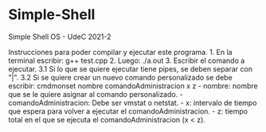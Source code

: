 # Simple-Shell
Simple Shell
OS - UdeC 2021-2

Instrucciones para poder compilar y ejecutar este programa.
    1. En la terminal escribir: g++ test.cpp
    2. Luego: ./a.out
    3. Escribir el comando a ejecutar.
        3.1 Si lo que se quiere ejecutar tiene pipes, se deben separar con "|".
        3.2 Si se quiere crear un nuevo comando personalizado se debe escribir: cmdmonset nombre comandoAdministracion x z
            - nombre: nombre que se le quiere asignar al comando personalizado.
            - comandoAdministracion: Debe ser vmstat o netstat.
            - x: intervalo de tiempo que espera para volver a ejecutar el comandoAdministracion.
            - z: tiempo total en el que se ejecuta el comandoAdministracion (x < z).
